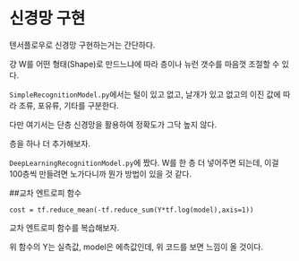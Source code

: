 # 신경망 구현
텐서플로우로 신경망 구현하는거는 간단하다.

걍 W를 어떤 형태(Shape)로 만드느냐에 따라 층이나 뉴런 갯수를 마음껏 조절할 수 있다.

`SimpleRecognitionModel.py`에서는 털이 있고 없고, 날개가 있고 없고의 이진 값에 따라 조류, 포유류, 기타를 구분한다.

다만 여기서는 단층 신경망을 활용하여 정확도가 그닥 높지 않다.

층을 하나 더 추가해보자.

`DeepLearningRecognitionModel.py`에 짰다.
W를 한 층 더 넣어주면 되는데, 이걸 100층씩 만들려면 노가다니까 뭔가 방법이 있을 것 같다.


##교차 엔트로피 함수
~~~
cost = tf.reduce_mean(-tf.reduce_sum(Y*tf.log(model),axis=1))
~~~
교차 엔트로피 함수를 복습해보자.

위 함수의 Y는 실측값, model은 에측값인데, 위 코드를 보면 느낌이 올 것이다.